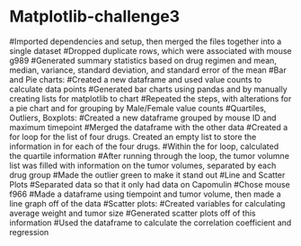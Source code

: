 # Matplotlib-challenge3
#Imported dependencies and setup, then merged the files together into a single dataset
#Dropped duplicate rows, which were associated with mouse g989
#Generated summary statistics based on drug regimen and mean, median, variance, standard deviation, and standard error of the mean
#Bar and Pie charts:
    #Created a new dataframe and used value counts to calculate data points
    #Generated bar charts using pandas and by manually creating lists for matplotlib to chart
    #Repeated the steps, with alterations for a pie chart and for grouping by Male/Female value counts
#Quartiles, Outliers, Boxplots:
    #Created a new dataframe grouped by mouse ID and maximum timepoint
    #Merged the dataframe with the other data
    #Created a for loop for the list of four drugs. Created an empty list to store the information in for each of the four drugs.
        #Within the for loop, calculated the quartile information
        #After running through the loop, the tumor volumne list was filled with information on the tumor volumes, separated by each drug group
        #Made the outlier green to make it stand out
#Line and Scatter Plots
    #Separated data so that it only had data on Capomulin
    #Chose mouse f966
    #Made a dataframe using tiempoint and tumor volume, then made a line graph off of the data
    #Scatter plots:
        #Created variables for calculating average weight and tumor size
        #Generated scatter plots off of this information
        #Used the dataframe to calculate the correlation coefficient and regression